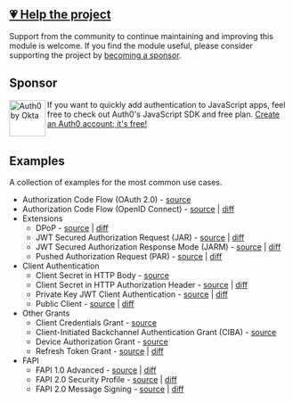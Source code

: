 ## [💗 Help the project](https://github.com/sponsors/panva)

Support from the community to continue maintaining and improving this module is welcome. If you find the module useful, please consider supporting the project by [becoming a sponsor](https://github.com/sponsors/panva).

## Sponsor

<picture>
  <source media="(prefers-color-scheme: dark)" srcset="https://raw.githubusercontent.com/panva/oauth4webapi/HEAD/sponsor/Auth0byOkta_dark.png">
  <source media="(prefers-color-scheme: light)" srcset="https://raw.githubusercontent.com/panva/oauth4webapi/HEAD/sponsor/Auth0byOkta_light.png">
  <img height="65" align="left" alt="Auth0 by Okta" src="https://raw.githubusercontent.com/panva/oauth4webapi/HEAD/sponsor/Auth0byOkta_light.png">
</picture>

If you want to quickly add authentication to JavaScript apps, feel free to check out Auth0's JavaScript SDK and free plan. [Create an Auth0 account; it's free!][sponsor-auth0]<br><br>

## Examples

A collection of examples for the most common use cases.

- Authorization Code Flow (OAuth 2.0) - [source](oauth.ts)
- Authorization Code Flow (OpenID Connect) - [source](oidc.ts) | [diff](oidc.diff)
- Extensions
  - DPoP - [source](dpop.ts) | [diff](dpop.diff)
  - JWT Secured Authorization Request (JAR) - [source](jar.ts) | [diff](jar.diff)
  - JWT Secured Authorization Response Mode (JARM) - [source](jarm.ts) | [diff](jarm.diff)
  - Pushed Authorization Request (PAR) - [source](par.ts) | [diff](par.diff)
- Client Authentication
  - Client Secret in HTTP Body - [source](oauth.ts)
  - Client Secret in HTTP Authorization Header - [source](client_secret_basic.ts) | [diff](client_secret_basic.diff)
  - Private Key JWT Client Authentication - [source](private_key_jwt.ts) | [diff](private_key_jwt.diff)
  - Public Client - [source](public.ts) | [diff](public.diff)
- Other Grants
  - Client Credentials Grant - [source](client_credentials.ts)
  - Client-Initiated Backchannel Authentication Grant (CIBA) - [source](ciba.ts)
  - Device Authorization Grant - [source](device_authorization_grant.ts)
  - Refresh Token Grant - [source](refresh_token.ts) | [diff](refresh_token.diff)
- FAPI
  - FAPI 1.0 Advanced - [source](fapi1-advanced.ts) | [diff](fapi1-advanced.diff)
  - FAPI 2.0 Security Profile - [source](fapi2.ts) | [diff](fapi2.diff)
  - FAPI 2.0 Message Signing - [source](fapi2-message-signing.ts) | [diff](fapi2-message-signing.diff)

[sponsor-auth0]: https://a0.to/signup/panva

